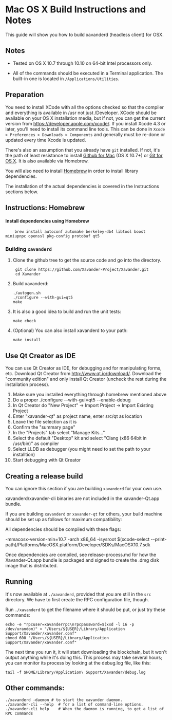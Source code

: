 Mac OS X Build Instructions and Notes
====================================
This guide will show you how to build xavanderd (headless client) for OSX.

Notes
-----

* Tested on OS X 10.7 through 10.10 on 64-bit Intel processors only.

* All of the commands should be executed in a Terminal application. The
built-in one is located in `/Applications/Utilities`.

Preparation
-----------

You need to install XCode with all the options checked so that the compiler
and everything is available in /usr not just /Developer. XCode should be
available on your OS X installation media, but if not, you can get the
current version from https://developer.apple.com/xcode/. If you install
Xcode 4.3 or later, you'll need to install its command line tools. This can
be done in `Xcode > Preferences > Downloads > Components` and generally must
be re-done or updated every time Xcode is updated.

There's also an assumption that you already have `git` installed. If
not, it's the path of least resistance to install [Github for Mac](https://mac.github.com/)
(OS X 10.7+) or
[Git for OS X](https://code.google.com/p/git-osx-installer/). It is also
available via Homebrew.

You will also need to install [Homebrew](http://brew.sh) in order to install library
dependencies.

The installation of the actual dependencies is covered in the Instructions
sections below.

Instructions: Homebrew
----------------------

#### Install dependencies using Homebrew

        brew install autoconf automake berkeley-db4 libtool boost miniupnpc openssl pkg-config protobuf qt5

### Building `xavanderd`

1. Clone the github tree to get the source code and go into the directory.

        git clone https://github.com/Xavander-Project/Xavander.git
        cd Xavander

2.  Build xavanderd:

        ./autogen.sh
        ./configure --with-gui=qt5
        make

3.  It is also a good idea to build and run the unit tests:

        make check

4.  (Optional) You can also install xavanderd to your path:

        make install

Use Qt Creator as IDE
------------------------
You can use Qt Creator as IDE, for debugging and for manipulating forms, etc.
Download Qt Creator from http://www.qt.io/download/. Download the "community edition" and only install Qt Creator (uncheck the rest during the installation process).

1. Make sure you installed everything through homebrew mentioned above
2. Do a proper ./configure --with-gui=qt5 --enable-debug
3. In Qt Creator do "New Project" -> Import Project -> Import Existing Project
4. Enter "xavander-qt" as project name, enter src/qt as location
5. Leave the file selection as it is
6. Confirm the "summary page"
7. In the "Projects" tab select "Manage Kits..."
8. Select the default "Desktop" kit and select "Clang (x86 64bit in /usr/bin)" as compiler
9. Select LLDB as debugger (you might need to set the path to your installtion)
10. Start debugging with Qt Creator

Creating a release build
------------------------
You can ignore this section if you are building `xavanderd` for your own use.

xavanderd/xavander-cli binaries are not included in the xavander-Qt.app bundle.

If you are building `xavanderd` or `xavander-qt` for others, your build machine should be set up
as follows for maximum compatibility:

All dependencies should be compiled with these flags:

 -mmacosx-version-min=10.7
 -arch x86_64
 -isysroot $(xcode-select --print-path)/Platforms/MacOSX.platform/Developer/SDKs/MacOSX10.7.sdk

Once dependencies are compiled, see release-process.md for how the Xavander-Qt.app
bundle is packaged and signed to create the .dmg disk image that is distributed.

Running
-------

It's now available at `./xavanderd`, provided that you are still in the `src`
directory. We have to first create the RPC configuration file, though.

Run `./xavanderd` to get the filename where it should be put, or just try these
commands:

    echo -e "rpcuser=xavanderrpc\nrpcpassword=$(xxd -l 16 -p /dev/urandom)" > "/Users/${USER}/Library/Application Support/Xavander/xavander.conf"
    chmod 600 "/Users/${USER}/Library/Application Support/Xavander/xavander.conf"

The next time you run it, it will start downloading the blockchain, but it won't
output anything while it's doing this. This process may take several hours;
you can monitor its process by looking at the debug.log file, like this:

    tail -f $HOME/Library/Application\ Support/Xavander/debug.log

Other commands:
-------

    ./xavanderd -daemon # to start the xavander daemon.
    ./xavander-cli --help  # for a list of command-line options.
    ./xavander-cli help    # When the daemon is running, to get a list of RPC commands
